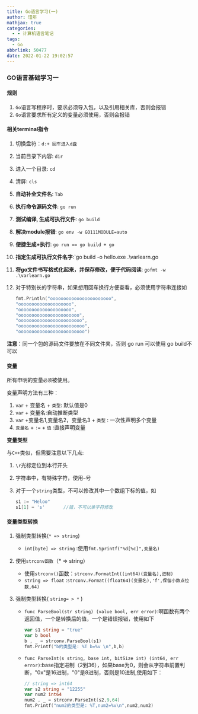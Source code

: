```yaml
---
title: Go语言学习(一)
author: 瑾年
mathjax: true
categories:
  - - 计算机语言笔记
tags:
  - Go
abbrlink: 50477
date: 2022-01-22 19:02:57
---
```

### GO语言基础学习一

#### 规则

1. `Go`语言写程序时，要求必须导入包，以及引用相关库，否则会报错
2. `Go`语言要求所有定义的变量必须使用，否则会报错

#### 相关terminal指令

1. 切换盘符：`d:+ 回车进入d盘`

2. 当前目录下内容: `dir`

3. 进入一个目录: `cd` 

4. 清屏: `cls`

5. **自动补全文件名**: `Tab`

6. **执行命令源码文件**: `go run`

7. **测试编译, 生成可执行文件**: `go build`

8. **解决module报错**: `go env -w GO111MODULE=auto  `

9. **便捷生成+执行**: `go run == go build + go`

10. **指定生成可执行文件名字**:`go build -o hello.exe .\varlearn.go  

11. **将go文件书写格式化起来，并保存修改，便于代码阅读**: `gofmt -w  .\varlearn.go`

12. 对于特别长的字符串，如果想用回车换行方便查看，必须使用字符串连接如

    ```go
    fmt.Println("ooooooooooooooooooooooo",
    "oooooooooooooooooooo",
    "oooooooooooooooooooo",
    "ooooooooooooooooooooooo",
    "oooooooooooooooooooooooo",
    "ooooooooooooooooooooooooo",
    "ooooooooooooooooooooooooo")
    ```
**注意**：同一个包的源码文件要放在不同文件夹，否则 go run 可以使用  go build不可以

#### 变量

所有申明的变量`必须`被使用。

变量声明方法有三种：

1. `var` + 变量名 + `类型`: 默认值是0
2. `var` + 变量名:自动推断类型
3.  `var` +变量名1,变量名2，变量名3 + `类型` : 一次性声明多个变量
4. `变量名` + `:=` + `值` :直接声明变量

**变量类型**

与`C++`类似，但需要注意以下几点:

1. `\r`光标定位到本行开头

2. 字符串中，有特殊字符，使用`~`号

3. 对于一个`string`类型，不可以修改其中一个数组下标的值，如

   ```Go
   s1 := "Heloo"
   s1[1] = 's'       //错，不可以单字符修改
   ```

#### 变量类型转换

1. 强制类型转换(`* => string`)

   * `int[byte] => string` :使用`fmt.Sprintf("%d[%c]",变量名)`

2. 使用`strconv函数`（* => string）

   * 使用`strconv()`函数：`strconv.FormatInt((int64)(变量名),进制)`
   * `string => float` :`strconv.Format((float64)(变量名),'f',保留小数点位数,64)`

3. 强制类型转换( `string= > *` )

   * `func ParseBool(str string) (value bool, err error)`:啊函数有两个返回值，一个是转换后的值，一个是错误报错，使用如下

     ```Go
     var s1 string = "true"
     var b bool
     b , _ = strconv.ParseBool(s1)
     fmt.Printf("b的类型是: %T b=%v \n",b,b)
     ```

   * `func ParseInt(s string, base int, bitSize int) (int64, err error)`:base指定进制（2到36），如果base为0，则会从字符串前置判断，"0x"是16进制，"0"是8进制，否则是10进制,使用如下：

     ```GO
     // string => int64
     var s2 string = "12255"
     var num2 int64
     num2 , _ = strconv.ParseInt(s2,9,64)
     fmt.Printf("num2的类型是: %T,num2=%v\n",num2,num2)
     ```

     

     

     





